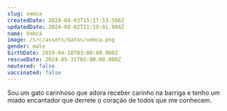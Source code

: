 ```yaml
---
slug: vemca
createdDate: 2024-04-03T15:17:53.566Z
updatedDate: 2024-08-02T21:19:01.904Z
name: Vemcá
image: /src/assets/Gatos/vemca.png
gender: male
birthDate: 2019-04-18T03:00:00.000Z
rescueDate: 2024-05-31T03:00:00.000Z
neutered: false
vaccinated: false
---
```


Sou um gato carinhoso que adora receber carinho na barriga e tenho um miado encantador que derrete o coração de todos que me conhecem.
